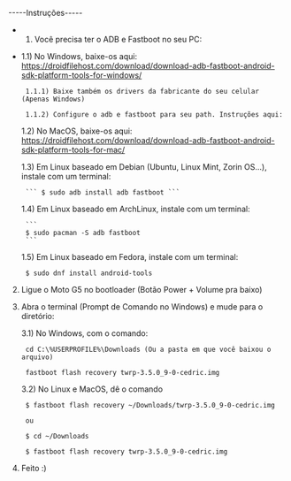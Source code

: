 -----Instruções-----

* 1) Você precisa ter o ADB e Fastboot no seu PC:
*  1.1) No Windows, baixe-os aqui: https://droidfilehost.com/download/download-adb-fastboot-android-sdk-platform-tools-for-windows/
        
        1.1.1) Baixe também os drivers da fabricante do seu celular (Apenas Windows)
        
        1.1.2) Configure o adb e fastboot para seu path. Instruções aqui:
    
    1.2) No MacOS, baixe-os aqui: https://droidfilehost.com/download/download-adb-fastboot-android-sdk-platform-tools-for-mac/
    
    1.3) Em Linux baseado em Debian (Ubuntu, Linux Mint, Zorin OS...), instale com um terminal:
    
        ``` $ sudo adb install adb fastboot ```
  
    1.4) Em Linux baseado em ArchLinux, instale com um terminal:
        
        ```
        $ sudo pacman -S adb fastboot
        ```
   
   1.5) Em Linux baseado em Fedora, instale com um terminal:
    
        $ sudo dnf install android-tools
        
    
2) Ligue o Moto G5 no bootloader (Botão Power + Volume pra baixo)

3) Abra o terminal (Prompt de Comando no Windows) e mude para o diretório:
    
    3.1) No Windows, com o comando:
    
        cd C:\%USERPROFILE%\Downloads (Ou a pasta em que você baixou o arquivo)
        
        fastboot flash recovery twrp-3.5.0_9-0-cedric.img
        
    3.2) No Linux e MacOS, dê o comando
    
        $ fastboot flash recovery ~/Downloads/twrp-3.5.0_9-0-cedric.img
        
        ou
        
        $ cd ~/Downloads
        
        $ fastboot flash recovery twrp-3.5.0_9-0-cedric.img
    
4) Feito :)    
    
